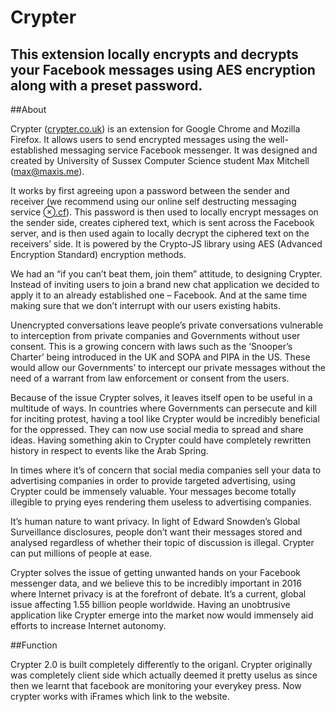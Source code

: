 # Crypter
This extension locally encrypts and decrypts your Facebook messages using AES encryption along with a preset password. 
-----
##About

Crypter ([crypter.co.uk](https://crypter.co.uk)) is an extension for Google Chrome and Mozilla Firefox. It allows users to send encrypted messages using the well-established messaging service Facebook messenger. It was designed and created by University of Sussex Computer Science student Max Mitchell (max@maxis.me).

It works by first agreeing upon a password between the sender and receiver (we recommend using our online self destructing messaging service [⊗.cf](http://⊗.cf)). This password is then used to locally encrypt messages on the sender side, creates ciphered text, which is sent across the Facebook server, and is then used again to locally decrypt the ciphered text on the receivers’ side. It is powered by the Crypto-JS library using AES (Advanced Encryption Standard) encryption methods.

We had an “if you can’t beat them, join them” attitude, to designing Crypter. Instead of inviting users to join a brand new chat application we decided to apply it to an already established one – Facebook. And at the same time making sure that we don’t interrupt with our users existing habits.

Unencrypted conversations leave people’s private conversations vulnerable to interception from private companies and Governments without user consent. This is a growing concern with laws such as the ‘Snooper’s Charter’ being introduced in the UK and SOPA and PIPA in the US. These would allow our Governments’ to intercept our private messages without the need of a warrant from law enforcement or consent from the users.

Because of the issue Crypter solves, it leaves itself open to be useful in a multitude of ways. In countries where Governments can persecute and kill for inciting protest, having a tool like Crypter would be incredibly beneficial for the oppressed. They can now use social media to spread and share ideas. Having something akin to Crypter could have completely rewritten history in respect to events like the Arab Spring.

In times where it’s of concern that social media companies sell your data to advertising companies in order to provide targeted advertising, using Crypter could be immensely valuable. Your messages become totally illegible to prying eyes rendering them useless to advertising companies.

It’s human nature to want privacy. In light of Edward Snowden’s Global Surveillance disclosures, people don’t want their messages stored and analysed regardless of whether their topic of discussion is illegal. Crypter can put millions of people at ease.

Crypter solves the issue of getting unwanted hands on your Facebook messenger data, and we believe this to be incredibly important in 2016 where Internet privacy is at the forefront of debate. It’s a current, global issue affecting 1.55 billion people worldwide. Having an unobtrusive application like Crypter emerge into the market now would immensely aid efforts to increase Internet autonomy.

##Function

Crypter 2.0 is built completely differently to the origanl. Crypter originally was completely client side which actually deemed it pretty uselus as since then we learnt that facebook are monitoring your everykey press. Now crypter works with iFrames which link to the website. 
